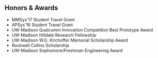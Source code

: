 <section class="thirteen columns" markdown="1">

# Honors & Awards

* MMSys'17 Student Travel Grant
* APSys'16 Student Travel Grant
* UW-Madison Qualcomm Innovation Competition Best Prototype Award
* UW-Madison Hilldale Research Fellowship
* UW-Madison W.G. Kirchoffer Memorial Scholarship Award
* Rockwell Collins Scholarship
* UW-Madison Sophomore/Freshman Engineering Award


</section>